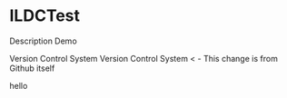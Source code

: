 # ILDCTest
Description Demo

Version Control System
Version Control System < - This change is from Github itself

hello

